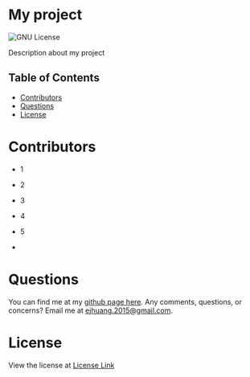 # My project
![GNU License](https://img.shields.io/badge/License-GNU-blue)

Description about my project
## Table of Contents
* [Contributors](#contributors)
* [Questions](#questions)
* [License](#license)
# Contributors
* 1

* 2

* 3

* 4

* 5

* 

# Questions
You can find me at my [github page here](https://github.com/ejhuang2015).
Any comments, questions, or concerns? Email me  at ejhuang.2015@gmail.com.

# License
View the license at [License Link](./license.txt)